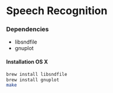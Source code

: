 Speech Recognition
==================

### Dependencies

- libsndfile
- gnuplot

#### Installation OS X

```bash
brew install libsndfile
brew install gnuplot
make
```
